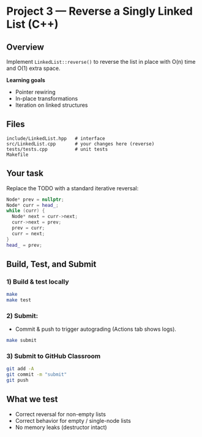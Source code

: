 # Project 3 — Reverse a Singly Linked List (C++)

## Overview
Implement `LinkedList::reverse()` to reverse the list in place with O(n) time and O(1) extra space.

**Learning goals**
- Pointer rewiring
- In-place transformations
- Iteration on linked structures

## Files
```
include/LinkedList.hpp   # interface
src/LinkedList.cpp       # your changes here (reverse)
tests/tests.cpp          # unit tests
Makefile
```

## Your task
Replace the TODO with a standard iterative reversal:
```cpp
Node* prev = nullptr;
Node* curr = head_;
while (curr) {
  Node* next = curr->next;
  curr->next = prev;
  prev = curr;
  curr = next;
}
head_ = prev;
```

## Build, Test, and Submit

### 1) Build & test locally
```bash
make
make test
```

### 2) Submit:
- Commit & push to trigger autograding (Actions tab shows logs).
```bash
make submit
```

### 3) Submit to GitHub Classroom
```bash
git add -A
git commit -m "submit"
git push
```

## What we test
- Correct reversal for non-empty lists
- Correct behavior for empty / single-node lists
- No memory leaks (destructor intact)
